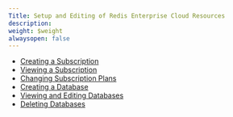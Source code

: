 ```yaml
---
Title: Setup and Editing of Redis Enterprise Cloud Resources
description: 
weight: $weight
alwaysopen: false
---
```

-   [Creating a
    Subscription](https://redislabs.com/redis-cloud-documentation/administration/setup-editing/create-subscription/)
-   [Viewing a
    Subscription](https://redislabs.com/redis-cloud-documentation/administration/setup-editing/viewing-subscription/)
-   [Changing Subscription
    Plans](https://redislabs.com/redis-cloud-documentation/administration/setup-editing/changing-subscription-plan/)
-   [Creating a
    Database](https://redislabs.com/redis-cloud-documentation/administration/setup-editing/creating-databases/)
-   [Viewing and Editing
    Databases](https://redislabs.com/redis-cloud-documentation/administration/setup-editing/viewing-editing-database/)
-   [Deleting
    Databases](https://redislabs.com/redis-cloud-documentation/administration/setup-editing/delete-databases/)
